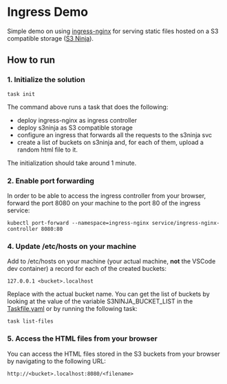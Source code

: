 <!---
# Licensed to the Apache Software Foundation (ASF) under one
# or more contributor license agreements.  See the NOTICE file
# distributed with this work for additional information
# regarding copyright ownership.  The ASF licenses this file
# to you under the Apache License, Version 2.0 (the
# "License"); you may not use this file except in compliance
# with the License.  You may obtain a copy of the License at
#
#   http://www.apache.org/licenses/LICENSE-2.0
#
# Unless required by applicable law or agreed to in writing,
# software distributed under the License is distributed on an
# "AS IS" BASIS, WITHOUT WARRANTIES OR CONDITIONS OF ANY
# KIND, either express or implied.  See the License for the
# specific language governing permissions and limitations
# under the License.
#
-->

# Ingress Demo
Simple demo on using [ingress-nginx]() for serving static files hosted on a S3 compatible storage ([S3 Ninja](https://github.com/scireum/s3ninja)).


## How to run

### 1. Initialize the solution
```shell
task init
```

The command above runs a task that does the following: 
* deploy ingress-nginx as ingress controller
* deploy s3ninja as S3 compatible storage
* configure an ingress that forwards all the requests to the s3ninja svc
* create a list of buckets on s3ninja and, for each of them, upload a random html file to it.

The initialization should take around 1 minute.

### 2. Enable port forwarding 
In order to be able to access the ingress controller from your browser, forward the port 8080 on your machine to the port 80 of the ingress service:
```shell
kubectl port-forward --namespace=ingress-nginx service/ingress-nginx-controller 8080:80
```

### 4. Update /etc/hosts on your machine
Add to /etc/hosts on your machine (your actual machine, **not** the VSCode dev container) a record for each of the created buckets:
```
127.0.0.1 <bucket>.localhost
```

Replace <bucket> with the actual bucket name.
You can get the list of buckets by looking at the value of the variable S3NINJA_BUCKET_LIST in the [Taskfile.yaml](Taskfile.yml) or by running the following task:
```shell
task list-files
```

### 5. Access the HTML files from your browser
You can access the HTML files stored in the S3 buckets from your browser by navigating to the following URL:
```
http://<bucket>.localhost:8080/<filename>
```
